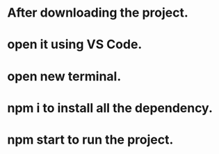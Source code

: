 # After downloading the project.

# open it using VS Code.

# open new terminal.

# npm i to install all the dependency.

# npm start to run the project.
